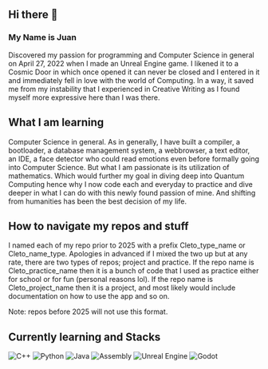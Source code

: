 ## Hi there 👋
### My Name is Juan
Discovered my passion for programming and Computer Science in general on April 27, 2022 when I made an Unreal Engine game. I likened it to a Cosmic Door in which once opened it can never be closed
and I entered in it and immediately fell in love with the world of Computing. In a way, it saved me from my instability that I experienced in Creative Writing as I found myself more expressive here
than I was there.

## What I am learning
Computer Science in general. As in generally, I have built a compiler, a bootloader, a database management system, a webbrowser, a text editor, an IDE, a face detector who could read emotions even before 
formally going into Computer Science. But what I am passionate is its utilization of mathematics. Which would further my goal in diving deep into Quantum Computing hence why I now code each and everyday
to practice and dive deeper in what I can do with this newly found passion of mine. And shifting from humanities has been the best decision of my life.

## How to navigate my repos and stuff
I named each of my repo prior to 2025 with a prefix Cleto_type_name or Cleto_name_type. Apologies in advanced if I mixed the two up but at any rate, there are two types of repos; project and practice.
If the repo name is Cleto_practice_name then it is a bunch of code that I used as practice either for school or for fun (personal reasons lol).
If the repo name is Cleto_project_name then it is a project, and most likely would include documentation on how to use the app and so on.

Note: repos before 2025 will not use this format.

## Currently learning and Stacks
![C++](https://img.shields.io/badge/C++-00599C?style=for-the-badge&logo=c%2B%2B&logoColor=white) ![Python](https://img.shields.io/badge/Python-3776AB?style=for-the-badge&logo=python&logoColor=white) ![Java](https://img.shields.io/badge/Java-ED8B00?style=for-the-badge&logo=java&logoColor=white) 
![Assembly](https://img.shields.io/badge/Assembly-000000?style=for-the-badge&logo=assembly&logoColor=white) 
![Unreal Engine](https://img.shields.io/badge/Unreal_Engine-313131?style=for-the-badge&logo=unrealengine&logoColor=white)
![Godot](https://img.shields.io/badge/Godot-429CAA?style=for-the-badge&logo=godot&logoColor=white)


<!--
**ArtemioVibora/ArtemioVibora** is a ✨ _special_ ✨ repository because its `README.md` (this file) appears on your GitHub profile.

Here are some ideas to get you started:

- 🔭 I’m currently working on ... 
- 🌱 I’m currently learning ...
- 👯 I’m looking to collaborate on ...
- 🤔 I’m looking for help with ...
- 💬 Ask me about ...
- 📫 How to reach me: ...
- 😄 Pronouns: ...
- ⚡ Fun fact: ...
-->
